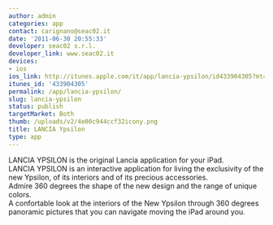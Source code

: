 ```yaml
---
author: admin
categories: app
contact: carignano@seac02.it
date: '2011-06-30 20:55:33'
developer: seac02 s.r.l.
developer_link: www.seac02.it
devices: 
- ios
ios_link: http://itunes.apple.com/it/app/lancia-ypsilon/id433904305?mt=8
itunes_id: '433904305'
permalink: /app/lancia-ypsilon/
slug: lancia-ypsilon
status: publish
targetMarket: Both
thumb: /uploads/v2/4e00c944ccf32icony.png
title: LANCIA Ypsilon
type: app
---
```


LANCIA YPSILON is the original Lancia application for your iPad.<br />
LANCIA YPSILON is an interactive application for living the exclusivity of the new Ypsilon, of its interiors and of its precious accessories.<br />
Admire 360 degrees the shape of the new design and the range of unique colors. <br />
A confortable look at the interiors of the New Ypsilon through 360 degrees panoramic pictures that you can navigate moving the iPad around you.<br />
<br />
